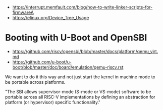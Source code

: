 - https://interrupt.memfault.com/blog/how-to-write-linker-scripts-for-firmwareA
- https://elinux.org/Device_Tree_Usage

# Booting with U-Boot and OpenSBI
- https://github.com/riscv/opensbi/blob/master/docs/platform/qemu_virt.md
- https://github.com/u-boot/u-boot/blob/master/doc/board/emulation/qemu-riscv.rst

We want to do it this way and not just start the kernel in machine mode to be portable across platforms.

"The SBI allows supervisor-mode (S-mode or VS-mode) software to be portable across all RISC-V implementations by defining an abstraction for platform (or hypervisor) specific functionality."
